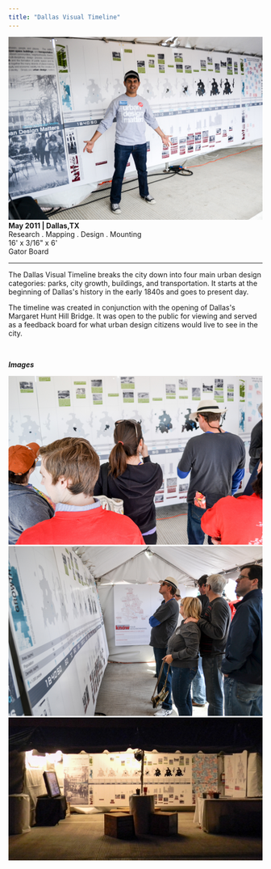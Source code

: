 ```yaml
---
title: "Dallas Visual Timeline"
---
```


![Dallas Visual Timeline](assets/img/work/dallas-visual-timeline/dallas-visual-timeline-1.jpg)
**May 2011 | Dallas,TX** <br>
Research . Mapping . Design . Mounting <br>
16' x 3/16" x 6' <br>
Gator Board <br>

---

The Dallas Visual Timeline breaks the city down into four main urban design categories: parks, city growth, buildings, and transportation. It starts at the beginning of Dallas's history in the early 1840s and goes to present day.

The timeline was created in conjunction with the opening of Dallas's Margaret Hunt Hill Bridge. It was open to the public for viewing and served as a feedback board for what urban design citizens would live to see in the city.

<br>

***Images***

![Dallas Visual Timeline](assets/img/work/dallas-visual-timeline/dallas-visual-timeline-2.jpg)
![Dallas Visual Timeline](assets/img/work/dallas-visual-timeline/dallas-visual-timeline-3.jpg)
![Dallas Visual Timeline](assets/img/work/dallas-visual-timeline/dallas-visual-timeline-4.jpg)
